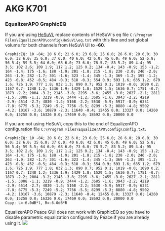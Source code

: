# AKG K701
### EqualizerAPO GraphicEQ
If you are using [HeSuVi](https://sourceforge.net/projects/hesuvi/), replace contents of HeSuVi's eq file `C:\Program Files\EqualizerAPO\config\HeSuVi\eq.txt` with this line and set global volume for both channels from HeSuVi UI to **-60**.
```
GraphicEQ: 10 -84; 20 6.0; 22 6.0; 23 6.0; 25 6.0; 26 6.0; 28 6.0; 30 6.0; 32 6.0; 35 6.0; 37 6.0; 40 6.0; 42 6.0; 45 6.0; 49 6.0; 52 5.8; 56 5.4; 59 5.5; 64 6.0; 68 6.0; 73 6.0; 78 5.7; 83 5.2; 89 4.4; 95 3.5; 102 2.6; 109 1.9; 117 1.2; 125 0.2; 134 -0.4; 143 -0.9; 153 -1.2; 164 -1.4; 175 -1.6; 188 -1.9; 201 -1.8; 215 -1.8; 230 -2.0; 246 -2.0; 263 -1.9; 282 -1.7; 301 -1.6; 323 -1.4; 345 -1.3; 369 -1.2; 395 -1.2; 423 -0.8; 452 -0.5; 484 -0.3; 518 -0.3; 554 0.9; 593 1.6; 635 1.2; 679 1.6; 726 1.9; 777 1.8; 832 1.3; 890 0.7; 952 0.1; 1019 -0.0; 1090 0.2; 1167 0.7; 1248 1.2; 1336 1.9; 1429 1.8; 1529 1.5; 1636 0.7; 1751 -0.7; 1873 -2.2; 2004 -3.2; 2145 -3.8; 2295 -3.6; 2455 -3.0; 2627 -2.1; 2811 -1.5; 3008 -1.1; 3219 -0.9; 3444 -1.2; 3685 -1.6; 3943 -2.2; 4219 -2.9; 4514 -2.7; 4830 -1.4; 5168 -2.2; 5530 -5.9; 5917 -8.9; 6331 -7.8; 6775 -5.3; 7249 -5.2; 7756 -5.5; 8299 -5.3; 8880 -4.8; 9502 -4.2; 10167 -3.6; 10879 -2.3; 11640 -0.4; 12455 0.0; 13327 0.0; 14260 0.0; 15258 0.0; 16326 0.0; 17469 0.0; 18692 0.0; 20000 0.0
```
If you are not using HeSuVi, copy this to the end of EqualizerAPO configuration file `C:\Program Files\EqualizerAPO\config\config.txt`.
```
GraphicEQ: 10 -84; 20 6.0; 22 6.0; 23 6.0; 25 6.0; 26 6.0; 28 6.0; 30 6.0; 32 6.0; 35 6.0; 37 6.0; 40 6.0; 42 6.0; 45 6.0; 49 6.0; 52 5.8; 56 5.4; 59 5.5; 64 6.0; 68 6.0; 73 6.0; 78 5.7; 83 5.2; 89 4.4; 95 3.5; 102 2.6; 109 1.9; 117 1.2; 125 0.2; 134 -0.4; 143 -0.9; 153 -1.2; 164 -1.4; 175 -1.6; 188 -1.9; 201 -1.8; 215 -1.8; 230 -2.0; 246 -2.0; 263 -1.9; 282 -1.7; 301 -1.6; 323 -1.4; 345 -1.3; 369 -1.2; 395 -1.2; 423 -0.8; 452 -0.5; 484 -0.3; 518 -0.3; 554 0.9; 593 1.6; 635 1.2; 679 1.6; 726 1.9; 777 1.8; 832 1.3; 890 0.7; 952 0.1; 1019 -0.0; 1090 0.2; 1167 0.7; 1248 1.2; 1336 1.9; 1429 1.8; 1529 1.5; 1636 0.7; 1751 -0.7; 1873 -2.2; 2004 -3.2; 2145 -3.8; 2295 -3.6; 2455 -3.0; 2627 -2.1; 2811 -1.5; 3008 -1.1; 3219 -0.9; 3444 -1.2; 3685 -1.6; 3943 -2.2; 4219 -2.9; 4514 -2.7; 4830 -1.4; 5168 -2.2; 5530 -5.9; 5917 -8.9; 6331 -7.8; 6775 -5.3; 7249 -5.2; 7756 -5.5; 8299 -5.3; 8880 -4.8; 9502 -4.2; 10167 -3.6; 10879 -2.3; 11640 -0.4; 12455 0.0; 13327 0.0; 14260 0.0; 15258 0.0; 16326 0.0; 17469 0.0; 18692 0.0; 20000 0.0
Copy: L=-6.0dB*l, R=-6.0dB*R
```
EqualizerAPO Peace GUI does not work with GraphicEQ so you have to disable parametric equalization configured by Peace if you are already using it.
![](https://raw.githubusercontent.com/jaakkopasanen/AutoEq/master/results/Sonoma%20Model%20One/headphoncecom/onear/AKG%20K701/AKG%20K701.png)
